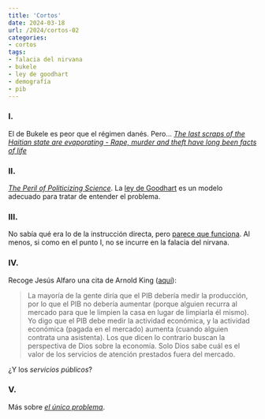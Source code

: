 ```yaml
---
title: 'Cortos'
date: 2024-03-18
url: /2024/cortos-02
categories:
- cortos
tags:
- falacia del nirvana
- bukele
- ley de goodhart
- demografía
- pib
---
```


### I.

El de Bukele es peor que el régimen danés. Pero...
[_The last scraps of the Haitian state are evaporating - Rape, murder and theft have long been facts of life_](https://www.economist.com/the-americas/2024/03/07/the-last-scraps-of-the-haitian-state-are-evaporating)

### II.

[_The Peril of Politicizing Science_](https://pubs.acs.org/doi/10.1021/acs.jpclett.1c01475). La [ley de Goodhart](https://es.wikipedia.org/wiki/Ley_de_Goodhart) es un modelo adecuado para tratar de entender el problema.

### III.

No sabía qué era lo de la instrucción directa, pero [parece que funciona](https://marginalrevolution.com/marginalrevolution/2022/06/direct-instruction-works-in-kenya.html). Al menos, si como en el punto I, no se incurre en la falacia del nirvana.

### IV.

Recoge Jesús Alfaro una cita de Arnold King ([aquí](https://derechomercantilespana.blogspot.com/2024/02/citas-los-hispanohablantes-en-cataluna.html)):

> La mayoría de la gente diría que el PIB debería medir la producción, por lo que el PIB no debería aumentar (porque alguien recurra al mercado para que le limpien la casa en lugar de limpiarla él mismo). Yo digo que el PIB debe medir la actividad económica, y la actividad económica (pagada en el mercado) aumenta (cuando alguien contrata una asistenta). Los que dicen lo contrario buscan la perspectiva de Dios sobre la economía. Solo Dios sabe cuál es el valor de los servicios de atención prestados fuera del mercado.

¿Y los _servicios públicos_?


### V.

Más sobre [_el único problema_](https://www.elconfidencial.com/economia/2024-03-03/tener-hijo-pobre-ser-padre-capricho-caro_3840978/).

